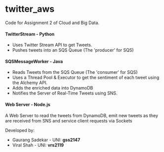 # twitter_aws

Code for Assignment 2 of Cloud and Big Data.

#### TwitterStream - Python
* Uses Twitter Stream API to get Tweets.
* Pushes tweets into an SQS Queue (The 'producer' for SQS)

#### SQSMessageWorker - Java
* Reads Tweets from the SQS Queue (The 'consumer' for SQS)
* Uses a Thread Pool & Executor to get the sentiment of each tweet using the Alchemy API.
* Adds the enriched data into DynamoDB
* Notifies the Server of Real-Time Tweets using SNS.

#### Web Server - Node.js
A Web Server to read the tweets from DynamoDB, emit new tweets as they are received from SNS and service client requests via Sockets

Developed by:

* Gaurang Sadekar - UNI: **gss2147**
* Viral Shah - UNI: **vrs2119**
